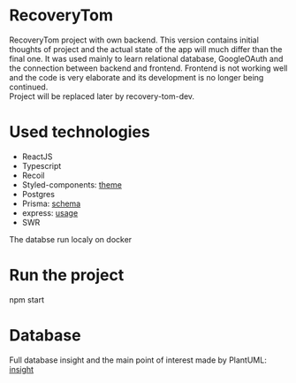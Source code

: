 # RecoveryTom
RecoveryTom project with own backend.
This version contains initial thoughts of project and the actual state of the app will much differ than the final one.
It was used mainly to learn relational database, GoogleOAuth and the connection between backend and frontend.
Frontend is not working well and the code is very elaborate and its development is no longer being continued. \
Project will be replaced later by recovery-tom-dev.

# Used technologies
- ReactJS
- Typescript
- Recoil
- Styled-components: [theme](https://github.com/TomasJanecka/RecoveryTom/blob/main/recovery-app/src/theme/Theme.tsx)
- Postgres
- Prisma: [schema](https://github.com/TomasJanecka/RecoveryTom/blob/main/server/prisma/schema.prisma)
- express: [usage](https://github.com/TomasJanecka/RecoveryTom/blob/main/server/api/routes/user.ts)
- SWR

The databse run localy on docker

# Run the project
npm start

# Database
Full database insight and the main point of interest made by PlantUML: [insight](https://github.com/TomasJanecka/RecoveryTom/blob/main/database/database-full.png)
